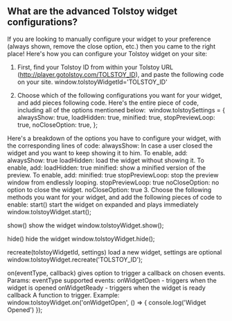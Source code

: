 ## What are the advanced Tolstoy widget configurations?

If you are looking to manually configure your widget to your preference (always shown, remove the close option, etc.) then you came to the right place! Here's how you can configure your Tolstoy widget on your site:


1. First, find your Tolstoy ID from within your Tolstoy URL (http://player.gotolstoy.com/TOLSTOY_ID), and paste the following code on your site.
                    window.tolstoyWidgetId='TOLSTOY_ID'

2. Choose which of the following configurations you want for your widget, and add pieces following code.
Here's the entire piece of code, including all of the options mentioned below:
 ​
window.tolstoySettings = {
 alwaysShow: true,
 loadHidden: true,
 minified: true,
 stopPreviewLoop: true,
 noCloseOption: true,
};


Here's a breakdown of the options you have to configure your widget, with the corresponding lines of code:
alwaysShow: In case a user closed the widget and you want to keep showing it to him.
To enable, add: alwaysShow: true
loadHidden: load the widget without showing it.
To enable, add: loadHidden: true
minified: show a minified version of the preview.
To enable, add: minified: true
stopPreviewLoop: stop the preview window from endlessly looping.
stopPreviewLoop: true
noCloseOption: no option to close the widget.
noCloseOption: true
3. Choose the following methods you want for your widget, and add the following pieces of code to enable:
start()
start the widget on expanded and plays immediately
 window.tolstoyWidget.start();


show()
show the widget
window.tolstoyWidget.show();


hide()
hide the widget
window.tolstoyWidget.hide();


recreate(tolstoyWidgetId, settings)
load a new widget, settings are optional
window.tolstoyWidget.recreate('TOLSTOY_ID');


on(eventType, callback)
gives option to trigger a callback on chosen events.
Params:
eventType
supported events:
onWidgetOpen - triggers when the widget is opened
onWidgetReady - triggers when the widget is ready
callback
A function to trigger.
Example:
window.tolstoyWidget.on('onWidgetOpen', () => { console.log('Widget Opened') });
